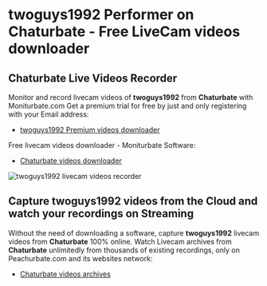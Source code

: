 # twoguys1992 Performer on Chaturbate - Free LiveCam videos downloader

## Chaturbate Live Videos Recorder

Monitor and record livecam videos of **twoguys1992** from **Chaturbate** with Moniturbate.com
Get a premium trial for free by just and only registering with your Email address:
* [twoguys1992 Premium videos downloader](https://moniturbate.com/request-demo-licence-key.html)

Free livecam videos downloader - Moniturbate Software:
* [Chaturbate videos downloader](https://moniturbate.com/moniturbate-download-software.html)

![twoguys1992 livecam videos recorder](https://peachurnet.com/templates/moniturbate-software.png)


## Capture twoguys1992 videos from the Cloud and watch your recordings on Streaming

Without the need of downloading a software, capture **twoguys1992** livecam videos from **Chaturbate** 100% online.
Watch Livecam archives from **Chaturbate** unlimitedly from thousands of existing recordings, only on Peachurbate.com and its websites network:
* [Chaturbate videos archives](https://peachurnet.com/)